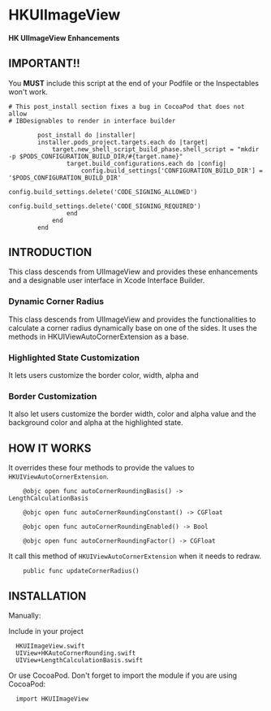 # HKUIImageView
#### HK UIImageView Enhancements

## IMPORTANT!! ##

You **MUST** include this script at the end of your Podfile or the Inspectables won't work.

```
# This post_install section fixes a bug in CocoaPod that does not allow
# IBDesignables to render in interface builder

        post_install do |installer|
        installer.pods_project.targets.each do |target|
            target.new_shell_script_build_phase.shell_script = "mkdir -p $PODS_CONFIGURATION_BUILD_DIR/#{target.name}"
                target.build_configurations.each do |config|
                    config.build_settings['CONFIGURATION_BUILD_DIR'] = '$PODS_CONFIGURATION_BUILD_DIR'
                    config.build_settings.delete('CODE_SIGNING_ALLOWED')
                    config.build_settings.delete('CODE_SIGNING_REQUIRED')
                end
            end
        end
```

## INTRODUCTION
This class descends from UIImageView and provides these enhancements and a designable user interface in Xcode Interface Builder.

### Dynamic Corner Radius
This class descends from UIImageView and provides the functionalities to calculate a corner radius dynamically base on one of the sides. It uses the methods in HKUIViewAutoCornerExtension as a base.

### Highlighted State Customization
It lets users customize the border color, width, alpha and

### Border Customization
It also let users customize the border width, color and alpha value and the background color and alpha at the highlighted state.

## HOW IT WORKS

It overrides these four methods to provide the values to `HKUIViewAutoCornerExtension`.

```
    @objc open func autoCornerRoundingBasis() -> LengthCalculationBasis

    @objc open func autoCornerRoundingConstant() -> CGFloat

    @objc open func autoCornerRoundingEnabled() -> Bool

    @objc open func autoCornerRoundingFactor() -> CGFloat

```

It call this method of `HKUIViewAutoCornerExtension` when it needs to redraw.

```
    public func updateCornerRadius()
```

## INSTALLATION

Manually:

Include in your project

```
  HKUIImageView.swift
  UIView+HKAutoCornerRounding.swift
  UIView+LengthCalculationBasis.swift
```

Or use CocoaPod. Don't forget to import the module if you are using CocoaPod:

```
  import HKUIImageView
```
